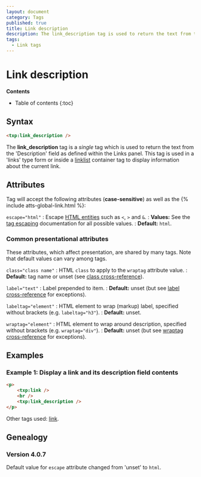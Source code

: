 ```yaml
---
layout: document
category: Tags
published: true
title: Link description
description: The link_description tag is used to return the text from the 'Description' field as defined within the Links panel.
tags:
  - Link tags
---
```


# Link description

**Contents**

* Table of contents
{:toc}

## Syntax

~~~ html
<txp:link_description />
~~~

The **link_description** tag is a *single* tag which is used to return the text from the 'Description' field as defined within the Links panel. This tag is used in a 'links' type form or inside a [linklist](/tags/linklist) container tag to display information about the current link.

## Attributes

Tag will accept the following attributes (**case-sensitive**) as well as the {% include atts-global-link.html %}:

`escape="html"`
: Escape [HTML entities](https://developer.mozilla.org/en-US/docs/Glossary/Entity) such as `<`, `>` and `&`.
: **Values:** See the [tag escaping](/tags/learning/#tag-escaping) documentation for all possible values.
: **Default:** `html`.

### Common presentational attributes

These attributes, which affect presentation, are shared by many tags. Note that default values can vary among tags.

`class="class name"`
: HTML `class` to apply to the `wraptag` attribute value.
: **Default:** tag name or unset (see [class cross-reference](/tags/tag-attributes-cross-reference#class)).

`label="text"`
: Label prepended to item.
: **Default:** unset (but see [label cross-reference](/tags/tag-attributes-cross-reference#label) for exceptions).

`labeltag="element"`
: HTML element to wrap (markup) label, specified without brackets (e.g. `labeltag="h3"`).
: **Default:** unset.

`wraptag="element"`
: HTML element to wrap around description, specified without brackets (e.g. `wraptag="div"`).
: **Default:** unset (but see [wraptag cross-reference](/tags/tag-attributes-cross-reference#wraptag) for exceptions).

## Examples

### Example 1: Display a link and its description field contents

~~~ html
<p>
    <txp:link />
    <br />
    <txp:link_description />
</p>
~~~

Other tags used: [link](/tags/link).

## Genealogy

### Version 4.0.7

Default value for `escape` attribute changed from 'unset' to `html`.
